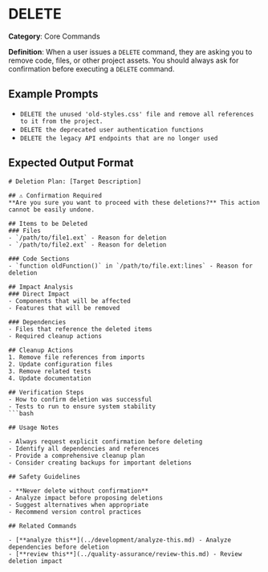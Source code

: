 # DELETE

**Category**: Core Commands

**Definition**: When a user issues a `DELETE` command, they are asking you to remove code, files, or other project assets. You should always ask for confirmation before executing a `DELETE` command.

## Example Prompts

- `DELETE the unused 'old-styles.css' file and remove all references to it from the project.`
- `DELETE the deprecated user authentication functions`
- `DELETE the legacy API endpoints that are no longer used`

## Expected Output Format

```bashmarkdown
# Deletion Plan: [Target Description]

## ⚠️ Confirmation Required
**Are you sure you want to proceed with these deletions?** This action cannot be easily undone.

## Items to be Deleted
### Files
- `/path/to/file1.ext` - Reason for deletion
- `/path/to/file2.ext` - Reason for deletion

### Code Sections
- `function oldFunction()` in `/path/to/file.ext:lines` - Reason for deletion

## Impact Analysis
### Direct Impact
- Components that will be affected
- Features that will be removed

### Dependencies
- Files that reference the deleted items
- Required cleanup actions

## Cleanup Actions
1. Remove file references from imports
2. Update configuration files
3. Remove related tests
4. Update documentation

## Verification Steps
- How to confirm deletion was successful
- Tests to run to ensure system stability
```bash

## Usage Notes

- Always request explicit confirmation before deleting
- Identify all dependencies and references
- Provide a comprehensive cleanup plan
- Consider creating backups for important deletions

## Safety Guidelines

- **Never delete without confirmation**
- Analyze impact before proposing deletions
- Suggest alternatives when appropriate
- Recommend version control practices

## Related Commands

- [**analyze this**](../development/analyze-this.md) - Analyze dependencies before deletion
- [**review this**](../quality-assurance/review-this.md) - Review deletion impact
